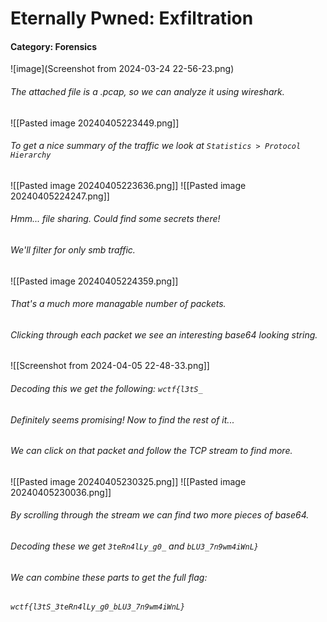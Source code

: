 # Eternally Pwned: Exfiltration
#### Category: Forensics
![image](Screenshot from 2024-03-24 22-56-23.png)
 
###### The attached file is a .pcap, so we can analyze it using wireshark.

![[Pasted image 20240405223449.png]]

###### To get a nice summary of the traffic we look at `Statistics > Protocol Hierarchy`

![[Pasted image 20240405223636.png]]
![[Pasted image 20240405224247.png]]

###### Hmm... file sharing. Could find some secrets there!
###### We'll filter for only smb traffic.

![[Pasted image 20240405224359.png]]

###### That's a much more managable number of packets.

###### Clicking through each packet we see an interesting base64 looking string.

![[Screenshot from 2024-04-05 22-48-33.png]]

###### Decoding this we get the following: `wctf{l3tS_`
###### Definitely seems promising! Now to find the rest of it...

###### We can click on that packet and follow the TCP stream to find more.
![[Pasted image 20240405230325.png]]
![[Pasted image 20240405230036.png]]

###### By scrolling through the stream we can find two more pieces of base64.
###### Decoding these we get ```3teRn4lLy_g0_``` and ```bLU3_7n9wm4iWnL}```

###### We can combine these parts to get the full flag:
###### `wctf{l3tS_3teRn4lLy_g0_bLU3_7n9wm4iWnL}`
